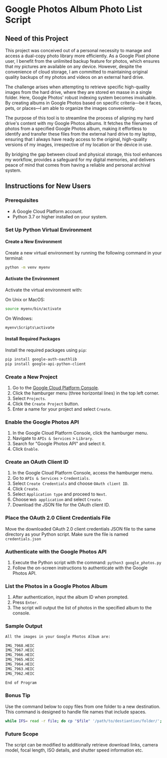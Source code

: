 
# Google Photos Album Photo List Script

## Need of this Project
This project was conceived out of a personal necessity to manage and access a dual-copy photo library more efficiently. As a Google Pixel phone user, I benefit from the unlimited backup feature for photos, which ensures that my pictures are available on any device. However, despite the convenience of cloud storage, I am committed to maintaining original quality backups of my photos and videos on an external hard drive.

The challenge arises when attempting to retrieve specific high-quality images from the hard drive, where they are stored en masse in a single folder. Here, Google Photos' robust indexing system becomes invaluable. By creating albums in Google Photos based on specific criteria—be it faces, pets, or places—I am able to organize the images conveniently.

The purpose of this tool is to streamline the process of aligning my hard drive's content with my Google Photos albums. It fetches the filenames of photos from a specified Google Photos album, making it effortless to identify and transfer these files from the external hard drive to my laptop, ensuring that I always have ready access to the original, high-quality versions of my images, irrespective of my location or the device in use.

By bridging the gap between cloud and physical storage, this tool enhances my workflow, provides a safeguard for my digital memories, and delivers peace of mind that comes from having a reliable and personal archival system.

## Instructions for New Users

### Prerequisites
- A Google Cloud Platform account.
- Python 3.7 or higher installed on your system.

### Set Up Python Virtual Environment

#### Create a New Environment
Create a new virtual environment by running the following command in your terminal:

```bash
python -m venv myenv
```

#### Activate the Environment
Activate the virtual environment with:

On Unix or MacOS:

```bash
source myenv/bin/activate
```

On Windows:

```cmd
myenv\Scripts\activate
```

#### Install Required Packages
Install the required packages using `pip`:

```bash
pip install google-auth-oauthlib
pip install google-api-python-client
```

### Create a New Project
1. Go to the [Google Cloud Platform Console](https://console.cloud.google.com/).
2. Click the hamburger menu (three horizontal lines) in the top left corner.
3. Select `Projects`.
4. Click the `Create Project` button.
5. Enter a name for your project and select `Create`.

### Enable the Google Photos API
1. In the Google Cloud Platform Console, click the hamburger menu.
2. Navigate to `APIs & Services` > `Library`.
3. Search for "Google Photos API" and select it.
4. Click `Enable`.

### Create an OAuth Client ID
1. In the Google Cloud Platform Console, access the hamburger menu.
2. Go to `APIs & Services` > `Credentials`.
3. Select `Create Credentials` and choose `OAuth client ID`.
4. Click `Create`.
5. Select `Application type` and proceed to `Next`.
6. Choose `Web application` and select `Create`.
7. Download the JSON file for the OAuth client ID.

### Place the OAuth 2.0 Client Credentials File
Move the downloaded OAuth 2.0 client credentials JSON file to the same directory as your Python script.
Make sure the file is named `credentials.json`

### Authenticate with the Google Photos API
1. Execute the Python script with the command: `python3 google_photos.py`
2. Follow the on-screen instructions to authenticate with the Google Photos API.

### List the Photos in a Google Photos Album
1. After authentication, input the album ID when prompted.
2. Press `Enter`.
3. The script will output the list of photos in the specified album to the console.

### Sample Output

```bash
All the images in your Google Photos Album are: 

IMG_7968.HEIC
IMG_7967.HEIC
IMG_7966.HEIC
IMG_7965.HEIC
IMG_7964.HEIC
IMG_7963.HEIC
IMG_7962.HEIC

End of Program
```

### Bonus Tip
Use the command below to copy files from one folder to a new destination. 
This command is designed to handle file names that include spaces.

```bash
while IFS= read -r file; do cp "$file" '/path/to/destiantion/folder/'; done < '/path/to/plain-text-file-with-photos-names.txt'
```

### Future Scope
The script can be modified to additionally retrieve download links, camera model, focal length, ISO details, and shutter speed information etc.


